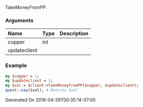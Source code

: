 TakeMoneyFromPP.
### Arguments
**Name**|**Type**|**Description**
:---|:---|:---
copper|int|
updateclient||

### Example

```perl
my $copper = 1;
my $updateclient = 1;
my $val = $client->TakeMoneyFromPP($copper, $updateclient);
quest::say($val); # Returns bool
```


Generated On 2018-04-29T00:35:14-07:00